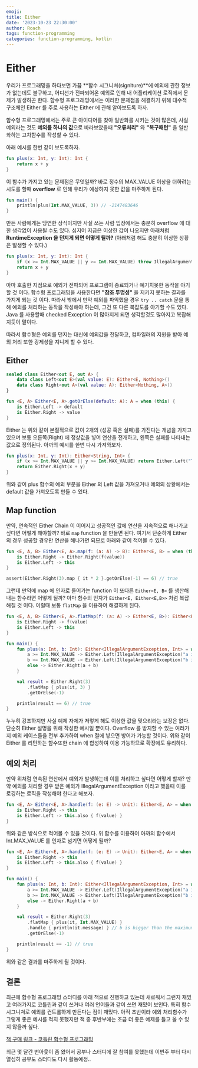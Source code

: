 ```yaml
---
emoji: 
title: Either
date: '2023-10-23 22:30:00'
author: Roach
tags: function-programming
categories: function-programming, kotlin
---
```


# Either

우리가 프로그래밍을 하다보면 가끔 **함수 시그니쳐(signiture)**에 예외에 관한 정보가 없는데도 불구하고, 어디선가 전파되어온 예외로 인해 내 어플리케이션 로직에서 문제가 발생하곤 한다. 함수형 프로그래밍에서는 이러한 문제점을 해결하기 위해 대수적 구조체인 Either 를 주로 사용하는 Either 에 관해 알아보도록 하자.

함수형 프로그래밍에서는 주로 큰 아이디어를 찾아 일반화를 시키는 것이 많은데, 사실 예외라는 것도 **예외를 하나의 값**으로 바라보았을때 **"오류처리"** 와 **"복구패턴"** 을 일반화하는 고차함수를 작성할 수 있다.

아래 예시를 한번 같이 보도록하자.

```kotlin
fun plus(x: Int, y: Int): Int {
    return x + y
}
```

이 함수가 가지고 있는 문제점은 무엇일까? 바로 정수의 MAX_VALUE 이상을 더하려는 시도를 할때 **overflow** 로 인해 우리가 예상하지 못한 값을 마주하게 된다.

```kotlin
fun main() {
    println(plus(Int.MAX_VALUE, 3)) // -2147483646
}
```

만든 사람에게는 당연한 상식이지만 사실 쓰는 사람 입장에서는 충분히 overflow 에 대한 생각없이 사용될 수도 있다. 심지어 지금은 이상한 값이 나오지만 아래처럼 **RuntimeException 을 던지게 되면 어떻게 될까?** (아래처럼 해도 충분히 이상한 상황은 발생할 수 있다.)

```kotlin
fun plus(x: Int, y: Int): Int {
    if (x >= Int.MAX_VALUE || y >= Int.MAX_VALUE) throw IllegalArgumentException("These arguments exceed the maximum value of an integer.")
    return x + y
}
```

아마 호출한 지점으로 예외가 전파되어 프로그램이 종료되거나 예기치못한 동작을 야기할 것 이다. 함수형 프로그래밍을 사용한다면 **"참조 투명성"** 을 지키지 못하는 결과를 가지게 되는 것 이다. 따라서 밖에서 만약 예외를 파악했을 경우 `try .. catch` 문을 통해 예외를 처리하는 동작을 작성해야 하는데, 그건 또 다른 복잡도를 야기할 수도 있다. Java 를 사용할때 checked Exception 이 많아지게 되면 생각할것도 많아지고 복잡해지듯이 말이다.

따라서 함수형은 예외를 던지는 대신에 예외값을 전달하고, 컴파일러의 지원을 받아 예외 처리 또한 강제성을 지니게 할 수 있다. 

## Either

```kotlin
sealed class Either<out E, out A> {
    data class Left<out E>(val value: E): Either<E, Nothing>()
    data class Right<out A>(val value: A): Either<Nothing, A>()
}

fun <E, A> Either<E, A>.getOrElse(default: A): A = when (this) {
    is Either.Left -> default
    is Either.Right -> value
}
```
Either 는 위와 같이 본질적으로 값이 2개의 (성공 혹은 실패)를 가진다는 개념을 가지고 있으며 보통 오른쪽(Right) 에 정상값을 넣어 연산을 전개하고, 왼쪽은 실패를 나타내는 값으로 정의된다. 아까의 예시를 한번 다시 가져와보자.

```kotlin
fun plus(x: Int, y: Int): Either<String, Int> {
    if (x >= Int.MAX_VALUE || y >= Int.MAX_VALUE) return Either.Left("These arguments exceed the maximum value of an integer.")
    return Either.Right(x + y)
}

```

위와 같이 plus 함수의 예외 부분을 Either 의 Left 값을 가져오거나 예외의 상황에서는 default 값을 가져오도록 만들 수 있다. 

## Map function

만약, 연속적인 Either Chain 이 이어지고 성공적인 값에 연산을 지속적으로 해나가고 싶다면 어떻게 해야할까? 바로 `map` function 을 만들면 된다. 여기서 단순하게 Either 의 경우 성공할 경우만 연산을 해나가면 되므로 아래와 같이 적어볼 수 있다.

```kotlin
fun <E, A, B> Either<E, A>.map(f: (a: A) -> B): Either<E, B> = when (this) {
    is Either.Right -> Either.Right(f(value))
    is Either.Left -> this
}

assert(Either.Right(3).map { it * 2 }.getOrElse(-1) == 6) // true
```

그런데 만약에 map 에 인자로 들어가는 function 이 또다른 `Either<E, B>` 를 생산해내는 함수라면 어떻게 될까? 아마 함수의 인자가 `Either<E, Either<E,B>>` 처럼 복잡해질 것 이다. 이럴때 보통 `flatMap` 을 이용하여 해결하게 된다.

```kotlin
fun <E, A, B> Either<E, A>.flatMap(f: (a: A) -> Either<E, B>): Either<E, B> = when (this) {
    is Either.Right -> f(value)
    is Either.Left -> this
}

fun main() {
    fun plus(a: Int, b: Int): Either<IllegalArgumentException, Int> = when {
        a >= Int.MAX_VALUE -> Either.Left(IllegalArgumentException("a is bigger than the maximum value of an integer"))
        b >= Int.MAX_VALUE -> Either.Left(IllegalArgumentException("b is bigger than the maximum value of an integer"))
        else -> Either.Right(a + b)
    }

    val result = Either.Right(3)
        .flatMap { plus(it, 3) }
        .getOrElse(-1)

    println(result == 6) // true
}
```

누누히 강조하지만 사실 예제 자체가 저렇게 해도 이상한 값을 맞으리라는 보장은 없다. 단순히 Either 설명을 위해 작성한 예시일 뿐이다. Overflow 를 방지할 수 있는 여러가지 예외 케이스들을 전부 추가하여 when 절에 넣으면 방어가 가능할 것이다. 위와 같이 Either 를 리턴하는 함수또한 chain 에 합성하여 이용 가능하므로 확장에도 유리하다.

## 예외 처리

만약 위처럼 연속된 연산에서 예외가 발생하는데 이를 처리하고 싶다면 어떻게 할까? 만약 예외를 처리할 경우 받은 예외가 IllegalArgumentException 이라고 했을때 이를 로깅하는 로직을 작성해야 한다고 해보자.

```kotlin
fun <E, A> Either<E, A>.handle(f: (e: E) -> Unit): Either<E, A> = when (this) {
    is Either.Right -> this
    is Either.Left -> this.also { f(value) }
}
```

위와 같은 방식으로 적어볼 수 있을 것이다. 위 함수를 이용하여 아까의 함수에서 Int.MAX_VALUE 를 인자로 넘기면 어떻게 될까?

```kotlin
fun <E, A> Either<E, A>.handle(f: (e: E) -> Unit): Either<E, A> = when (this) {
    is Either.Right -> this
    is Either.Left -> this.also { f(value) }
}

fun main() {
    fun plus(a: Int, b: Int): Either<IllegalArgumentException, Int> = when {
        a >= Int.MAX_VALUE -> Either.Left(IllegalArgumentException("a is bigger than the maximum value of an integer"))
        b >= Int.MAX_VALUE -> Either.Left(IllegalArgumentException("b is bigger than the maximum value of an integer"))
        else -> Either.Right(a + b)
    }

    val result = Either.Right(3)
        .flatMap { plus(it, Int.MAX_VALUE) }
        .handle { println(it.message) } // b is bigger than the maximum value of an integer
        .getOrElse(-1)

    println(result == -1) // true
}
```

위와 같은 결과를 마주하게 될 것이다. 

## 결론

최근에 함수형 프로그래밍 스터디를 아래 책으로 진행하고 있는데 새로워서 그런지 재밌고 여러가지로 코틀린과 같이 쓰거나 여러 언어들과 같이 쓰면 재밌어 보인다. 특히 함수 시그니쳐로 예외를 컨트롤하게 만든다는 점이 재밌다. 아직 초반이라 예외 처리함수가 그렇게 좋은 예시를 적지 못했지만 책 중 후반부에는 조금 더 좋은 예제를 들고 올 수 있지 않을까 싶다.

[책 구매 링크 - 코틀린 함수형 프로그래밍](https://www.yes24.com/Product/Goods/120236288)

최근 몇 달간 번아웃이 좀 왔어서 공부나 스터디에 잘 참여를 못했는데 이번주 부터 다시 열심히 공부도 스터디도 다시 활동예정..